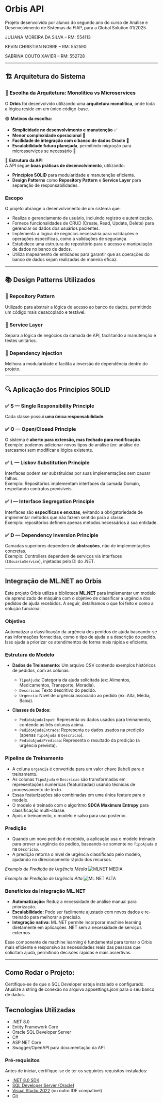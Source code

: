 # Orbis API

Projeto desenvolvido por alunos do segundo ano do curso de Análise e Desenvolvimento de Sistemas da FIAP, para a Global Solution 01/2025.

JULIANA MOREIRA DA SILVA – RM: 554113

KEVIN CHRISTIAN NOBRE – RM: 552590

SABRINA COUTO XAVIER – RM: 552728

---
## 🏗️ Arquitetura do Sistema  

### 🔹 **Escolha da Arquitetura: Monolítica vs Microservices**  
O **Orbis** foi desenvolvido utilizando uma **arquitetura monolítica**, onde toda a lógica reside em um único código-base.  

🟢 **Motivos da escolha:**  
- **Simplicidade no desenvolvimento e manutenção** ✅  
- **Menor complexidade operacional** 🚀  
- **Facilidade de integração com o banco de dados Oracle** 💾  
- **Escalabilidade futura planejada**, permitindo migração para microsserviços se necessário 🔄  

🔹 **Estrutura da API**  
A API segue **boas práticas de desenvolvimento**, utilizando:  
- **Princípios SOLID** para modularidade e manutenção eficiente.  
- **Design Patterns** como **Repository Pattern** e **Service Layer** para separação de responsabilidades.  

### Escopo
O projeto abrange o desenvolvimento de um sistema que:
- Realiza o gerenciamento de usuário, incluindo registro e autenticação.
- Fornece funcionalidades de CRUD (Create, Read, Update, Delete) para gerenciar os dados dos usuários pacientes.
- Implementa a lógica de negócios necessária para validações e operações específicas, como a validações de segurança.
- Estabelece uma estrutura de repositório para o acesso e manipulação de dados no banco de dados.
- Utiliza mapeamento de entidades para garantir que as operações do banco de dados sejam realizadas de maneira eficaz.
  
---

## 📚 Design Patterns Utilizados  

### 🔹 Repository Pattern  
Utilizado para abstrair a lógica de acesso ao banco de dados, permitindo um código mais desacoplado e testável.  

### 🔹 Service Layer  
Separa a lógica de negócios da camada de API, facilitando a manutenção e testes unitários.  

### 🔹 Dependency Injection  
Melhora a modularidade e facilita a inversão de dependência dentro do projeto.  

---
## 🔍 Aplicação dos Princípios SOLID

### ✅ S — Single Responsibility Principle
Cada classe possui **uma única responsabilidade**.  

### ✅ O — Open/Closed Principle
O sistema é **aberto para extensão, mas fechado para modificação**.  
Exemplo: podemos adicionar novos tipos de análise (ex: análise de sarcasmo) sem modificar a lógica existente.

### ✅ L — Liskov Substitution Principle
Interfaces podem ser substituídas por suas implementações sem causar falhas.  
Exemplo: Repositórios implementam interfaces da camada Domain, respeitando contratos previsíveis.

### ✅ I — Interface Segregation Principle
Interfaces são **específicas e enxutas**, evitando a obrigatoriedade de implementar métodos que não fazem sentido para a classe.  
Exemplo: repositórios definem apenas métodos necessários à sua entidade.

### ✅ D — Dependency Inversion Principle
Camadas superiores dependem de **abstrações**, não de implementações concretas.  
Exemplo: Controllers dependem de serviços via interfaces (`IUsuarioService`), injetadas pelo DI do .NET.

---
## Integração de ML.NET ao Orbis

Este projeto Orbis utiliza a biblioteca **ML.NET** para implementar um modelo de aprendizado de máquina com o objetivo de classificar a urgência dos pedidos de ajuda recebidos. A seguir, detalhamos o que foi feito e como a solução funciona.

### Objetivo

Automatizar a classificação da urgência dos pedidos de ajuda baseando-se nas informações fornecidas, como o tipo de ajuda e a descrição do pedido. Isso ajuda a priorizar os atendimentos de forma mais rápida e eficiente.

### Estrutura do Modelo

- **Dados de Treinamento:** Um arquivo CSV contendo exemplos históricos de pedidos, com as colunas:
  - `TipoAjuda`: Categoria da ajuda solicitada (ex: Alimentos, Medicamentos, Transporte, Moradia).
  - `Descricao`: Texto descritivo do pedido.
  - `Urgencia`: Nível de urgência associado ao pedido (ex: Alta, Média, Baixa).

- **Classes de Dados:**
  - `PedidoAjudaInput`: Representa os dados usados para treinamento, contendo as três colunas acima.
  - `PedidoAjudaEntrada`: Representa os dados usados na predição (apenas `TipoAjuda` e `Descricao`).
  - `PedidoAjudaPredicao`: Representa o resultado da predição (a urgência prevista).

### Pipeline de Treinamento

- A coluna `Urgencia` é convertida para um valor chave (label) para o treinamento.
- As colunas `TipoAjuda` e `Descricao` são transformadas em representações numéricas (featurizadas) usando técnicas de processamento de texto.
- Essas featurizações são combinadas em uma única feature para o modelo.
- O modelo é treinado com o algoritmo **SDCA Maximum Entropy** para classificação multi-classe.
- Após o treinamento, o modelo é salvo para uso posterior.

### Predição

- Quando um novo pedido é recebido, a aplicação usa o modelo treinado para prever a urgência do pedido, baseando-se somente no `TipoAjuda` e na `Descricao`.
- A predição retorna o nível de urgência classificado pelo modelo, ajudando no direcionamento rápido dos recursos.

*Exemplo de Predição de Urgência Média*
  ![MLNET MEDIA](https://github.com/user-attachments/assets/65e78af9-1654-4662-a0b7-60118acf9fbe)

*Exemplo de Predição de Urgência Alta*
![ML NET ALTA](https://github.com/user-attachments/assets/2f0a2437-f4fb-475a-beec-8d8d0a71d1b5)


### Benefícios da Integração ML.NET

- **Automatização:** Reduz a necessidade de análise manual para priorização.
- **Escalabilidade:** Pode ser facilmente ajustado com novos dados e re-treinado para melhorar a precisão.
- **Integração nativa:** ML.NET permite incorporar machine learning diretamente em aplicações .NET sem a necessidade de serviços externos.

Esse componente de machine learning é fundamental para tornar o Orbis mais eficiente e responsivo às necessidades reais das pessoas que solicitam ajuda, permitindo decisões rápidas e mais assertivas.

---
## Como Rodar o Projeto:

Certifique-se de que o SQL Developer esteja instalado e configurado.
Atualize a string de conexão no arquivo appsettings.json para o seu banco de dados.

## Tecnologias Utilizadas
- .NET 8.0
- Entity Framework Core
- Oracle SQL Developer Server
- C#
- ASP.NET Core
- Swagger/OpenAPI para documentação da API

### Pré-requisitos
Antes de iniciar, certifique-se de ter os seguintes requisitos instalados:

- [.NET 8.0 SDK](https://dotnet.microsoft.com/download/dotnet/8.0)
- [SQL Developer Server (Oracle)](https://www.oracle.com/database/sqldeveloper/)
- [Visual Studio 2022](https://visualstudio.microsoft.com/) (ou outro IDE compatível)
- [Git](https://git-scm.com/)
